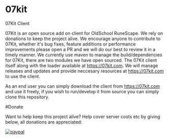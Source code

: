 # 07kit
07Kit Client

07Kit is an open source add on client for OldSchool RuneScape. We rely on donations to keep the project alive.
We encourage anyone to contribute to 07Kit, whether it's bug fixes, feature additions or performance improvements please open a PR and we will do our best to review it in a timely manner.
We currently use maven to manage the build/dependencies for 07Kit, there are two modules we have open sourced. The 07Kit client itself along with the loader
available at https://07kit.com. We will manage releases and updates and provide neccesary resources at https://07kit.com to use the client.

As an end user you can simply download the client from https://07kit.com and use it freely, if you wish to run/develop it from source you can simply clone this repository.

#Donate

Want to help keep this project alive? Help cover server costs etc by giving below, all donations are appreciated:

[![paypal](https://www.paypalobjects.com/en_US/i/btn/btn_donateCC_LG.gif)](https://www.paypal.com/cgi-bin/webscr?cmd=_s-xclick&hosted_button_id=WK4LJDE96UL7W)
